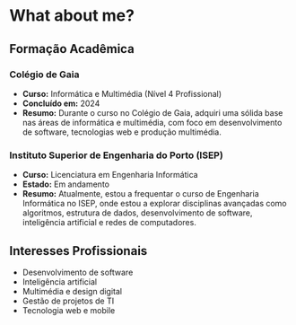 # What about me?

## Formação Acadêmica

### Colégio de Gaia
- **Curso:** Informática e Multimédia (Nível 4 Profissional)
- **Concluído em:** 2024
- **Resumo:** Durante o curso no Colégio de Gaia, adquiri uma sólida base nas áreas de informática e multimédia, com foco em desenvolvimento de software, tecnologias web e produção multimédia.

### Instituto Superior de Engenharia do Porto (ISEP)
- **Curso:** Licenciatura em Engenharia Informática
- **Estado:** Em andamento
- **Resumo:** Atualmente, estou a frequentar o curso de Engenharia Informática no ISEP, onde estou a explorar disciplinas avançadas como algoritmos, estrutura de dados, desenvolvimento de software, inteligência artificial e redes de computadores.

## Interesses Profissionais

- Desenvolvimento de software
- Inteligência artificial
- Multimédia e design digital
- Gestão de projetos de TI
- Tecnologia web e mobile
